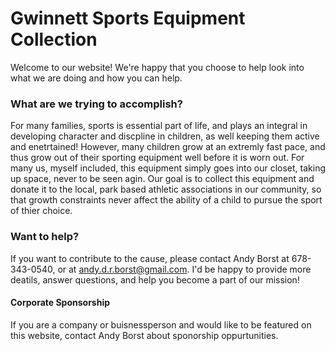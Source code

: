 # Gwinnett Sports Equipment Collection

Welcome to our website! We're happy that you choose to help look into what we are doing and how you can help.

### What are we trying to accomplish?

For many families, sports is essential part of life, and plays an integral in developing character and discpline in children, as well keeping them active and enetrtained! However, many children grow at an extremly fast pace, and thus grow out of their sporting equipment well before it is worn out. For many us, myself included, this equipment simply goes into our closet, taking up space, never to be seen agin. Our goal is to collect this equipment and donate it to the local, park based athletic associations in our community, so that growth constraints never affect the ability of a child to pursue the sport of thier choice.

### Want to help?

If you want to contribute to the cause, please contact Andy Borst at 678-343-0540, or at andy.d.r.borst@gmail.com. I'd be happy to provide more deatils, answer questions, and help you become a part of our mission!



#### Corporate Sponsorship

If you are a company or buisnessperson and would like to be featured on this website, contact Andy Borst about sponorship oppurtunities.


